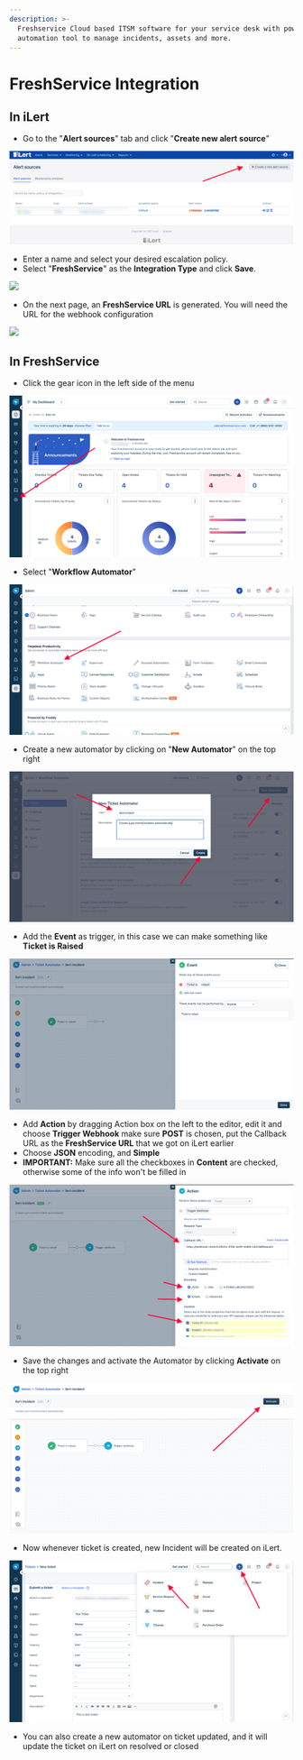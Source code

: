 ```yaml
---
description: >-
  Freshservice Cloud based ITSM software for your service desk with powerful
  automation tool to manage incidents, assets and more.
---
```


# FreshService Integration

## In iLert

* Go to the "**Alert sources**" tab and click "**Create new alert source**"

![](<../.gitbook/assets/ilert-create-alert (5).png>)

* Enter a name and select your desired escalation policy.  &#x20;
* Select "**FreshService**" as the **Integration Type** and click **Save**.

![](../.gitbook/assets/freshservice\_alertsources.png)

* On the next page, an **FreshService URL** is generated. You will need the URL for the webhook configuration

![](../.gitbook/assets/freshservice\_alerturl.png)

## In FreshService

* Click the gear icon in the left side of the menu

![](../.gitbook/assets/freshservice-settings.png)

* Select "**Workflow Automator**"

![](../.gitbook/assets/freshservice-workflowautomator.png)

* Create a new automator by clicking on "**New Automator**" on the top right

![](../.gitbook/assets/freshservice-automatordetails.png)

* Add the **Event** as trigger, in this case we can make something like **Ticket is Raised**

![](../.gitbook/assets/freshservice-ticketraised.png)

* Add **Action** by dragging Action box on the left to the editor, edit it and choose **Trigger Webhook** make sure **POST** is chosen, put the Callback URL as the **FreshService URL** that we got on iLert earlier
* Choose **JSON** encoding, and **Simple**
* **IMPORTANT:** Make sure all the checkboxes in **Content** are checked, otherwise some of the info won't be filled in

![](../.gitbook/assets/freshservice-action.png)

* Save the changes and activate the Automator by clicking **Activate** on the top right

![](../.gitbook/assets/freshservice-activateautomator.png)

* Now whenever ticket is created, new Incident will be created on iLert.

![](../.gitbook/assets/freshservice-createticket.png)

* You can also create a new automator on ticket updated, and it will update the ticket on iLert on resolved or closed
